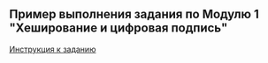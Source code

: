 ## Пример выполнения задания по Модулю 1 "Хеширование и цифровая подпись"
[Инструкция к заданию](https://www.facebook.com/groups/1697690406965869/)
